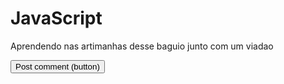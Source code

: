 # JavaScript

Aprendendo nas artimanhas desse baguio junto com um viadao

<button class="button" type="submit">Post comment (button)</button>
